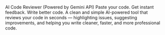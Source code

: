 AI Code Reviewer (Powered by Gemini API)
Paste your code. Get instant feedback. Write better code.
A clean and simple AI-powered tool that reviews your code in seconds — highlighting issues, suggesting improvements, and helping you write cleaner, faster, and more professional code.
